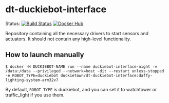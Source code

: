 # dt-duckiebot-interface

Status:
[![Build Status](http://build-arm.duckietown.org/job/Docker%20Autobuild%20-%20dt-duckiebot-interface/badge/icon.svg)](http://build-arm.duckietown.org/job/Docker%20Autobuild%20-%20dt-duckiebot-interface/)
[![Docker Hub](https://img.shields.io/docker/pulls/duckietown/dt-duckiebot-interface.svg)](https://hub.docker.com/r/duckietown/dt-duckiebot-interface)

Repository containing all the necessary drivers to start sensors and actuators.
It should not contain any high-level functionality.

## How to launch manually

```$ docker -H DUCKIEBOT-NAME run --name duckiebot-interface-night -v /data:/data --privileged --network=host -dit --restart unless-stopped -e ROBOT_TYPE=duckiebot duckietown/dt-duckiebot-interface:daffy-lighting-system-arm32v7```

By default, `ROBOT_TYPE` is duckiebot, and you can set it to watchtower or traffic_light if you use them.
